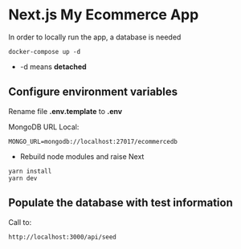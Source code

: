 # Next.js My Ecommerce App

In order to locally run the app, a database is needed

```
docker-compose up -d
```

- -d means **detached**

## Configure environment variables

Rename file **.env.template** to **.env**

MongoDB URL Local:

```
MONGO_URL=mongodb://localhost:27017/ecommercedb
```

- Rebuild node modules and raise Next

```
yarn install
yarn dev
```

## Populate the database with test information

Call to:

```
http://localhost:3000/api/seed
```
